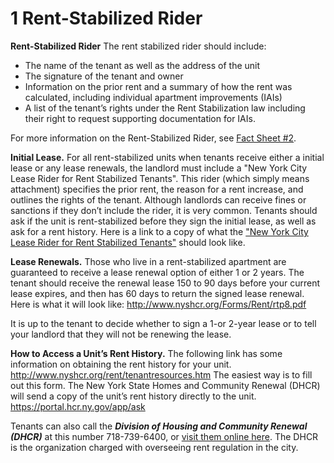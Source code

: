 # 1 Rent-Stabilized Rider

**Rent-Stabilized Rider**
The rent stabilized rider should include:
- The name of the tenant as well as the address of the unit
- The signature of the tenant and owner 
- Information on the prior rent and a summary of how the rent was calculated, including individual apartment improvements (IAIs)
- A list of the tenant’s rights under the Rent Stabilization law including their right to request supporting documentation for IAIs.

For more information on the Rent-Stabilized Rider, see [Fact Sheet #2](http://www.nyshcr.org/Rent/FactSheets/orafac2.pdf). 


**Initial Lease.** For all rent-stabilized units when tenants receive either a initial lease or any lease renewals, the landlord must include a "New York City Lease Rider for Rent Stabilized Tenants". This rider (which simply means attachment) specifies the prior rent, the reason for a rent increase, and outlines the rights of the tenant. Although landlords can receive fines or sanctions if they don’t include the rider, it is very common. Tenants should ask if the unit is rent-stabilized before they sign the initial lease, as well as ask for a rent history. Here is a link to a copy of what the ["New York City Lease Rider for Rent Stabilized Tenants"](http://www.nyshcr.org/forms/rent/ralr1.pdf) should look like. 


**Lease Renewals.** Those who live in a rent-stabilized apartment are guaranteed to receive a lease renewal option of either 1 or 2 years. The tenant should receive the renewal lease 150 to 90 days before your current lease expires, and then has 60 days to return the signed lease renewal. Here is what it will look like:
http://www.nyshcr.org/Forms/Rent/rtp8.pdf
 
It is up to the tenant to decide whether to sign a 1-or 2-year lease or to tell your landlord that they will not be renewing the lease.

**How to Access a Unit’s Rent History.** The following link has some information on obtaining the rent history for your unit. http://www.nyshcr.org/rent/tenantresources.htm The easiest way is to fill out this form. The New York State Homes and Community Renewal (DHCR) will send a copy of the unit’s rent history directly to the unit.  https://portal.hcr.ny.gov/app/ask

Tenants can also call the **_Division of Housing and Community Renewal (DHCR)_** at this number 718-739-6400, or [visit them online here](http://www.nyshcr.org/AboutUs/ContactUs.htm). The DHCR is the organization charged with overseeing rent regulation in the city.
